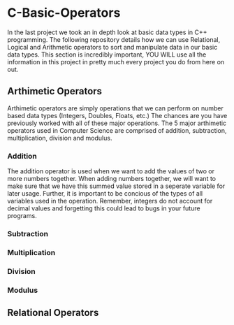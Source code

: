 # C-Basic-Operators
In the last project we took an in depth look at basic data types in C++ programming. The following repository details how we can use Relational, Logical and Arithmetic operators to sort and manipulate data in our basic data types. This section is incredibly important, YOU WILL use all the information in this project in pretty much every project you do from here on out.

## Arthimetic Operators
Arthimetic operators are simply operations that we can perform on number based data types (Integers, Doubles, Floats,  etc.) The chances are you have previously worked with all of these major operations. The 5 major arthimetic operators used in Computer Science are comprised of addition, subtraction, multiplication, division and modulus. 

### Addition
The addition operator is used when we want to add the values of two or more numbers together. When adding numbers together, we will want to make sure that we have this summed value stored in a seperate variable for later usage. Further, it is important to be concious of the types of all variables used in the operation. Remember, integers do not account for decimal values and forgetting this could lead to bugs in your future programs.

### Subtraction


### Multiplication


### Division


### Modulus


## Relational Operators
